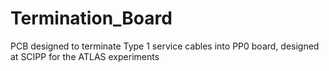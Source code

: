 # Termination_Board
PCB designed to terminate Type 1 service cables into PP0 board, designed at SCIPP for the ATLAS experiments

